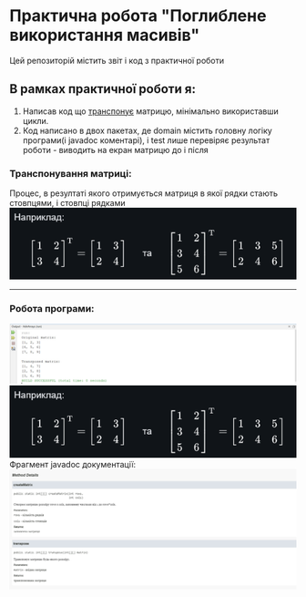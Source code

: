 # Практична робота "Поглиблене використання масивів"

Цей репозиторій містить звіт і код з практичної роботи

## В рамках практичної роботи я:
1. Написав код що [транспонує](https://uk.wikipedia.org/wiki/%D0%A2%D1%80%D0%B0%D0%BD%D1%81%D0%BF%D0%BE%D0%BD%D0%BE%D0%B2%D0%B0%D0%BD%D0%B0_%D0%BC%D0%B0%D1%82%D1%80%D0%B8%D1%86%D1%8F) матрицю, мінімально використавши цикли.
2. Код написано в двох пакетах, де domain містить головну логіку програми(і javadoc коментарі), і test лише перевіряє результат роботи - виводить на екран матрицю до і після

### Транспонування матриці:
Процес, в резултаті якого отримується матриця в якої рядки стають стовпцями, і стовпці рядками
![](https://github.com/ppc-ntu-khpi/advarrays-35-Adey4k/blob/master/other/Screenshot%202025-05-16%20201516.png)

---

### Робота програми:
![](https://github.com/ppc-ntu-khpi/advarrays-35-Adey4k/blob/master/other/photo_2025-05-16_20-03-49.jpg)
![](https://github.com/ppc-ntu-khpi/advarrays-35-Adey4k/blob/master/other/Screenshot%202025-05-16%20201516.png)
<br>
Фрагмент javadoc документації:
![](https://github.com/ppc-ntu-khpi/advarrays-35-Adey4k/blob/master/other/Screenshot%202025-05-16%20210050.png)
